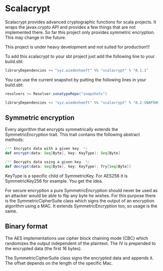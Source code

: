 Scalacrypt
==========

Scalacrypt provides advanced cryptographic functions for scala projects. It wraps the
javax.crypto API and provides a few things that are not implemented there. So far
this project only provides symmetric encryption. This may change in the future.

This project is under heavy development and not suited for production!!!

To add this scalacrypt to your sbt project just add the following line to your build.sbt:

```scala
libraryDependencies += "xyz.wiedenhoeft" %% "scalacrypt" % "0.1.1"
```

You can use the current snapshot by putting the following lines in your build.sbt:

```scala
resolvers += Resolver.sonatypeRepo("snapshots")

libraryDependencies += "xyz.wiedenhoeft" %% "scalacrypt" % "0.2-SNAPSHOT"
```

Symmetric encryption
--------------------

Every algorithm that encrypts symmetrically extends the SymmetricEncryption trait. This
trait contains the following abstract methods:

```scala
/** Encrypts data with a given key. */
def encrypt(data: Seq[Byte], key: KeyType): Seq[Byte]

/** Decrypts data using a given key. */
def decrypt(data: Seq[Byte], key: KeyType): Try[Seq[Byte]]
```

KeyType is a specific child of SymmetricKey. For AES256 it is SymmetricKey256 for example.
You get the idea.

For secure encryption a pure SymmetricEncryption should never be used as an attacker would
be able to flip any byte he wishes. For this purpose there is the SymmetricCipherSuite class which
signs the output of an encryption algorithm using a MAC. It extends SymmetricEncryption too,
so usage is the same.

Binary format
-------------

The AES implementations use cipher block chaining mode (CBC) which randomizes the output
independent of the plaintext. The IV is prepended to the encrypted data (the first 16 bytes).

The SymmetricCipherSuite class signs the encrypted data and appends it. The offset depends on the
length of the specific Mac.
